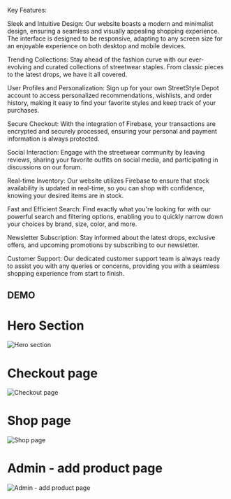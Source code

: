 Key Features:

Sleek and Intuitive Design: Our website boasts a modern and minimalist design, ensuring a seamless and visually appealing shopping experience. The interface is designed to be responsive, adapting to any screen size for an enjoyable experience on both desktop and mobile devices.

Trending Collections: Stay ahead of the fashion curve with our ever-evolving and curated collections of streetwear staples. From classic pieces to the latest drops, we have it all covered.

User Profiles and Personalization: Sign up for your own StreetStyle Depot account to access personalized recommendations, wishlists, and order history, making it easy to find your favorite styles and keep track of your purchases.

Secure Checkout: With the integration of Firebase, your transactions are encrypted and securely processed, ensuring your personal and payment information is always protected.

Social Interaction: Engage with the streetwear community by leaving reviews, sharing your favorite outfits on social media, and participating in discussions on our forum.

Real-time Inventory: Our website utilizes Firebase to ensure that stock availability is updated in real-time, so you can shop with confidence, knowing your desired items are in stock.

Fast and Efficient Search: Find exactly what you're looking for with our powerful search and filtering options, enabling you to quickly narrow down your choices by brand, size, color, and more.

Newsletter Subscription: Stay informed about the latest drops, exclusive offers, and upcoming promotions by subscribing to our newsletter.

Customer Support: Our dedicated customer support team is always ready to assist you with any queries or concerns, providing you with a seamless shopping experience from start to finish.

## DEMO

# Hero Section

![Hero section](https://github.com/MohamedBoukthir/Ecommerce-ReactJs-Redux-Toolkit-Firebase/assets/124532428/dc2e7d25-cb79-4cd2-b02e-add5c728d36f)

# Checkout page

![Checkout page](https://github.com/MohamedBoukthir/Ecommerce-ReactJs-Redux-Toolkit-Firebase/assets/124532428/d88b98b3-b0b6-45ab-956a-cc466b527baa)

# Shop page

![Shop page](https://github.com/MohamedBoukthir/Ecommerce-ReactJs-Redux-Toolkit-Firebase/assets/124532428/92fa6df2-74a5-4c55-a478-86bb4b487f76)

# Admin - add product page 

![Admin - add product page](https://github.com/MohamedBoukthir/Ecommerce-ReactJs-Redux-Toolkit-Firebase/assets/124532428/d281ba45-58d4-4b93-8419-f18d4350efd6)
